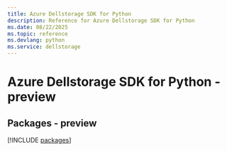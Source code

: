 ```yaml
---
title: Azure Dellstorage SDK for Python
description: Reference for Azure Dellstorage SDK for Python
ms.date: 08/22/2025
ms.topic: reference
ms.devlang: python
ms.service: dellstorage
---
```

# Azure Dellstorage SDK for Python - preview
## Packages - preview
[!INCLUDE [packages](dellstorage-index.md)]